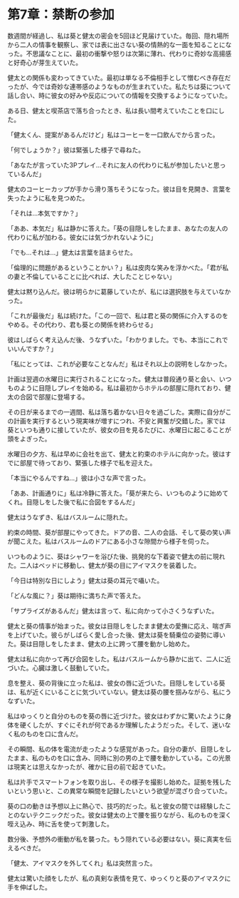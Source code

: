 # 第7章：禁断の参加

数週間が経過し、私は葵と健太の密会を5回ほど見届けていた。毎回、隠れ場所から二人の情事を観察し、家では表に出さない葵の情熱的な一面を知ることになった。不思議なことに、最初の衝撃や怒りは次第に薄れ、代わりに奇妙な高揚感と好奇心が芽生えていた。

健太との関係も変わってきていた。最初は単なる不倫相手として憎むべき存在だったが、今では奇妙な連帯感のようなものが生まれていた。私たちは葵について話し合い、時に彼女の好みや反応についての情報を交換するようになっていた。

ある日、健太と喫茶店で落ち合ったとき、私は長い間考えていたことを口にした。

「健太くん、提案があるんだけど」私はコーヒーを一口飲んでから言った。

「何でしょうか？」彼は緊張した様子で尋ねた。

「あなたが言っていた3Pプレイ...それに友人の代わりに私が参加したいと思っているんだ」

健太のコーヒーカップが手から滑り落ちそうになった。彼は目を見開き、言葉を失ったように私を見つめた。

「それは...本気ですか？」

「ああ、本気だ」私は静かに答えた。「葵の目隠しをしたまま、あなたの友人の代わりに私が加わる。彼女には気づかれないように」

「でも...それは...」健太は言葉を詰まらせた。

「倫理的に問題があるということかい？」私は皮肉な笑みを浮かべた。「君が私の妻と不倫していることに比べれば、大したことじゃない」

健太は黙り込んだ。彼は明らかに葛藤していたが、私には選択肢を与えていなかった。

「これが最後だ」私は続けた。「この一回で、私は君と葵の関係に介入するのをやめる。その代わり、君も葵との関係を終わらせる」

彼はしばらく考え込んだ後、うなずいた。「わかりました。でも、本当にこれでいいんですか？」

「私にとっては、これが必要なことなんだ」私はそれ以上の説明をしなかった。

計画は翌週の水曜日に実行されることになった。健太は普段通り葵と会い、いつものように目隠しプレイを始める。私は最初からホテルの部屋に隠れており、健太の合図で部屋に登場する。

その日が来るまでの一週間、私は落ち着かない日々を過ごした。実際に自分がこの計画を実行するという現実味が増すにつれ、不安と興奮が交錯した。家では葵といつも通りに接していたが、彼女の目を見るたびに、水曜日に起こることが頭をよぎった。

水曜日の夕方、私は早めに会社を出て、健太と約束のホテルに向かった。彼はすでに部屋で待っており、緊張した様子で私を迎えた。

「本当にやるんですね...」彼は小さな声で言った。

「ああ、計画通りに」私は冷静に答えた。「葵が来たら、いつものように始めてくれ。目隠しをした後で私に合図をするんだ」

健太はうなずき、私はバスルームに隠れた。

約束の時間、葵が部屋にやってきた。ドアの音、二人の会話、そして葵の笑い声が聞こえた。私はバスルームのドアにある小さな隙間から様子を伺った。

いつものように、葵はシャワーを浴びた後、挑発的な下着姿で健太の前に現れた。二人はベッドに移動し、健太が葵の目にアイマスクを装着した。

「今日は特別な日にしよう」健太は葵の耳元で囁いた。

「どんな風に？」葵は期待に満ちた声で答えた。

「サプライズがあるんだ」健太は言って、私に向かって小さくうなずいた。

健太と葵の情事が始まった。彼女は目隠しをしたまま健太の愛撫に応え、喘ぎ声を上げていた。彼らがしばらく愛し合った後、健太は葵を騎乗位の姿勢に導いた。葵は目隠しをしたまま、健太の上に跨って腰を動かし始めた。

健太は私に向かって再び合図をした。私はバスルームから静かに出て、二人に近づいた。心臓は激しく鼓動していた。

息を整え、葵の背後に立った私は、彼女の唇に近づいた。目隠しをしている葵は、私が近くにいることに気づいていない。健太は葵の腰を掴みながら、私にうなずいた。

私はゆっくりと自分のものを葵の唇に近づけた。彼女はわずかに驚いたように身体を硬くしたが、すぐにそれが何であるか理解したようだった。そして、迷いなく私のものを口に含んだ。

その瞬間、私の体を電流が走ったような感覚があった。自分の妻が、目隠しをしたまま、私のものを口に含み、同時に別の男の上で腰を動かしている。この光景は現実とは思えなかったが、確かに目の前で起きていた。

私は片手でスマートフォンを取り出し、その様子を撮影し始めた。証拠を残したいという思いと、この異常な瞬間を記録したいという欲望が混ざり合っていた。

葵の口の動きは予想以上に熱心で、技巧的だった。私と彼女の間では経験したことのないテクニックだった。彼女は健太の上で腰を振りながら、私のものを深く咥え込み、時に舌を使って刺激した。

数分後、予想外の衝動が私を襲った。もう隠れている必要はない。葵に真実を伝えるべきだ。

「健太、アイマスクを外してくれ」私は突然言った。

健太は驚いた顔をしたが、私の真剣な表情を見て、ゆっくりと葵のアイマスクに手を伸ばした。
